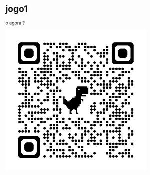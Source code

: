 # jogo1
o agora ?


![](https://github.com/grilote/jogo1/blob/main/img/QRCODE-JOGO1-FINAL.png?raw=true)
